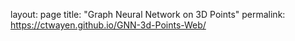 layout: page
title: "Graph Neural Network on 3D Points"
permalink: https://ctwayen.github.io/GNN-3d-Points-Web/
